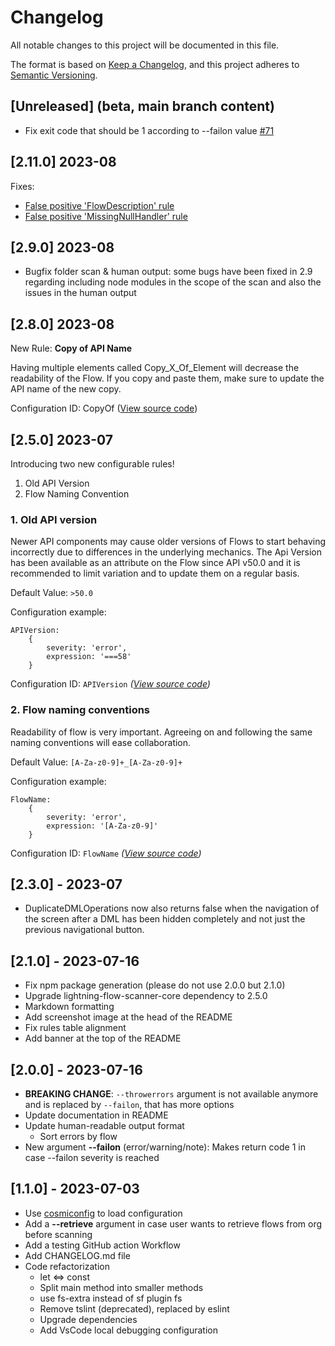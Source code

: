 # Changelog

All notable changes to this project will be documented in this file.

The format is based on [Keep a Changelog](https://keepachangelog.com/en/1.0.0/), and this project adheres to [Semantic Versioning](https://semver.org/spec/v2.0.0.html).

## [Unreleased] (beta, main branch content)

- Fix exit code that should be 1 according to --failon value [#71](https://github.com/Force-Config-Control/lightning-flow-scanner-sfdx/issues/71)

## [2.11.0] 2023-08

Fixes:

- [False positive 'FlowDescription' rule](https://github.com/Force-Config-Control/lightning-flow-scanner-core/issues/39)
- [False positive 'MissingNullHandler' rule](https://github.com/Force-Config-Control/lightning-flow-scanner-core/issues/38)

## [2.9.0] 2023-08

- Bugfix folder scan & human output: some bugs have been fixed in 2.9 regarding including node modules in the scope of the scan and also the issues in the human output

## [2.8.0] 2023-08

New Rule: **Copy of API Name**

Having multiple elements called Copy_X_Of_Element will decrease the readability of the Flow. If you copy and paste them, make sure to update the API name of the new copy.

Configuration ID: CopyOf ([View source code](https://github.com/Force-Config-Control/lightning-flow-scanner-core/tree/master/src/main/rules/CopyOf.ts))

## [2.5.0] 2023-07

Introducing two new configurable rules!

1. Old API Version 
2. Flow Naming Convention

### 1. Old API version

Newer API components may cause older versions of Flows to start behaving incorrectly due to differences in the underlying mechanics. The Api Version has been available as an attribute on the Flow since API v50.0 and it is recommended to limit variation and to update them on a regular basis.

Default Value: `>50.0`

Configuration example:
```
APIVersion:
    {
        severity: 'error',
        expression: '===58'
    }
```

Configuration ID: `APIVersion` _([View source code](https://github.com/Force-Config-Control/lightning-flow-scanner-core/tree/master/src/main/rules/APIVersion.ts))_

### 2. Flow naming conventions

Readability of flow is very important. Agreeing on and following the same naming conventions will ease collaboration.

Default Value: `[A-Za-z0-9]+_[A-Za-z0-9]+`

Configuration example:
```
FlowName:
    {
        severity: 'error',
        expression: '[A-Za-z0-9]'
    }
```

Configuration ID: `FlowName` _([View source code](https://github.com/Force-Config-Control/lightning-flow-scanner-core/tree/master/src/main/rules/FlowName.ts))_

## [2.3.0] - 2023-07

- DuplicateDMLOperations now also returns false when the navigation of the screen after a DML has been hidden completely and not just the previous navigational button.

## [2.1.0] - 2023-07-16

- Fix npm package generation (please do not use 2.0.0 but 2.1.0)
- Upgrade lightning-flow-scanner-core dependency to 2.5.0
- Markdown formatting
- Add screenshot image at the head of the README
- Fix rules table alignment
- Add banner at the top of the README

## [2.0.0] - 2023-07-16

- **BREAKING CHANGE**: `--throwerrors` argument is not available anymore and is replaced by `--failon`, that has more options
- Update documentation in README
- Update human-readable output format
  - Sort errors by flow
- New argument **--failon** (error/warning/note): Makes return code 1 in case --failon severity is reached

## [1.1.0] - 2023-07-03

- Use [cosmiconfig](https://github.com/cosmiconfig/cosmiconfig) to load configuration
- Add a **--retrieve** argument in case user wants to retrieve flows from org before scanning
- Add a testing GitHub action Workflow 
- Add CHANGELOG.md file
- Code refactorization
  - let <=> const
  - Split main method into smaller methods
  - use fs-extra instead of sf plugin fs
  - Remove tslint (deprecated), replaced by eslint
  - Upgrade dependencies
  - Add VsCode local debugging configuration
